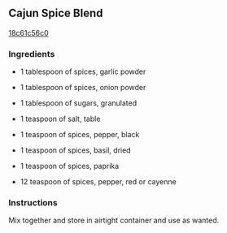 ## Cajun Spice Blend

[18c61c56c0](http://www.food.com/recipe/cajun-spice-blend-422100)

### Ingredients

 - 1 tablespoon of spices, garlic powder

 - 1 tablespoon of spices, onion powder

 - 1 tablespoon of sugars, granulated

 - 1 teaspoon of salt, table

 - 1 teaspoon of spices, pepper, black

 - 1 teaspoon of spices, basil, dried

 - 1 teaspoon of spices, paprika

 - 12 teaspoon of spices, pepper, red or cayenne

### Instructions

Mix together and store in airtight container and use as wanted.
